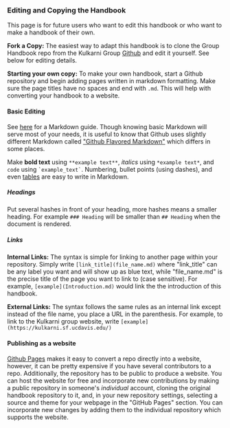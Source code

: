 ### Editing and Copying the Handbook

This page is for future users who want to edit this handbook or who want to make a handbook of their own. 

**Fork a Copy:** The easiest way to adapt this handbook is to clone the Group Handbook repo from the Kulkarni Group [Github](https://github.com/kul-group) and edit it yourself. See below for editing details.

**Starting your own copy:** To make your own handbook, start a Github repository and begin adding pages written in markdown formatting. Make sure the page titles have no spaces and end with `.md`. This will help with converting your handbook to a website.

#### Basic Editing

See [here](https://www.markdownguide.org/basic-syntax) for a Markdown guide. Though knowing basic Markdown will serve most of your needs, it is useful to know that Github uses slightly different Markdown called ["Github Flavored Markdown"](https://guides.github.com/features/mastering-markdown/) which differs in some places.

Make **bold text** using `**example text**`, *italics* using `*example text*`, and `code` using `` `example_text` ``. Numbering, bullet points (using dashes), and even [tables](https://www.tablesgenerator.com/markdown_tables) are easy to write in Markdown.

##### Headings

Put several hashes in front of your heading, more hashes means a smaller heading. For example `### Heading` will be smaller than `## Heading` when the document is rendered.

##### Links

**Internal Links:** The syntax is simple for linking to another page within your repository. Simply write `[link_title](file_name.md)` where "link_title" can be any label you want and will show up as blue text, while "file_name.md" is the precise title of the page you want to link to (case sensitive). For example, `[example](Introduction.md)` would link the the introduction of this handbook.

**External Links:** The syntax follows the same rules as an internal link except instead of the file name, you place a URL in the parenthesis. For example, to link to the Kulkarni group website, write `[example](https://kulkarni.sf.ucdavis.edu/)`

#### Publishing as a website

[Github Pages](https://pages.github.com/) makes it easy to convert a repo directly into a website, however, it can be pretty expensive if you have several contributors to a repo. Additionally, the repository has to be public to produce a website. You can host the website for free and incorporate new contributions by making a public repository in someone's *individual* account, cloning the original handbook repository to it, and, in your new repository settings, selecting a source and theme for your webpage in the "GitHub Pages" section. You can incorporate new changes by adding them to the individual repository which supports the website. 
